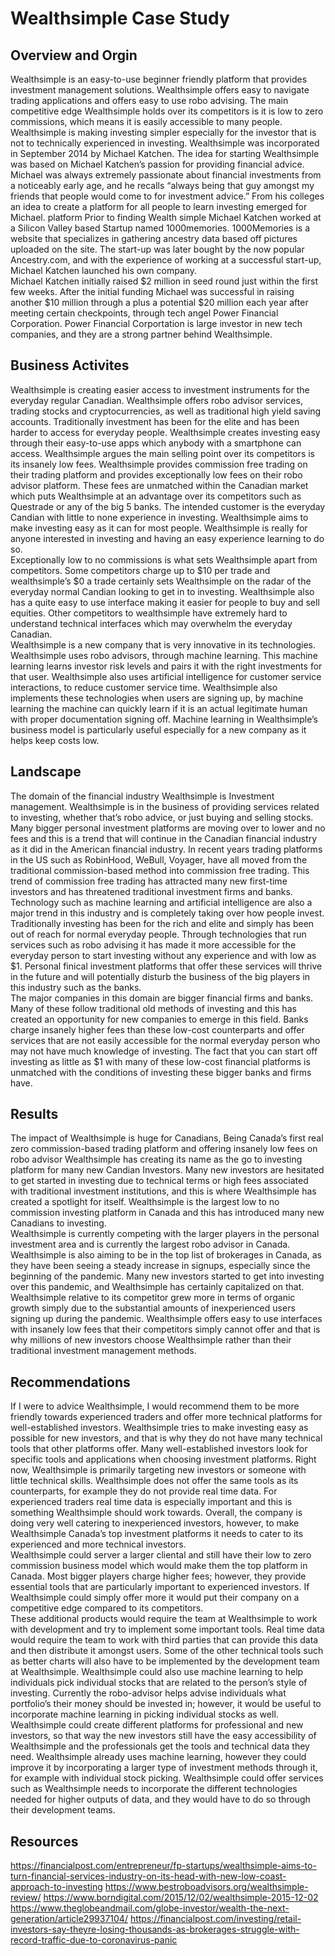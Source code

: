 # Wealthsimple Case Study

## Overview and Orgin
Wealthsimple is an easy-to-use beginner friendly platform that provides investment management solutions. Wealthsimple offers easy to navigate trading applications and offers easy to use robo advising. The main competitive edge Wealthsimple holds over its competitors is it is low to zero commissions, which means it is easily accessible to many people. Wealthsimple is making investing simpler especially for the investor that is not to technically experienced in investing. 
Wealthsimple was incorporated in September 2014 by Michael Katchen. 
The idea for starting Wealthsimple was based on Michael Katchen’s passion for providing financial advice. Michael was always extremely passionate about financial investments from a noticeably early age, and he recalls “always being that guy amongst my friends that people would come to for investment advice.” From his colleges an idea to create a platform for all people to learn investing emerged for Michael. platform Prior to finding Wealth simple Michael Katchen worked at a Silicon Valley based Startup named 1000memories. 1000Memories is a website that specializes in gathering ancestry data based off pictures uploaded on the site. The start-up was later bought by the now popular Ancestry.com, and with the experience of working at a successful start-up, Michael Katchen launched his own company.  
Michael Katchen initially raised $2 million in seed round just within the first few weeks. After the initial funding Michael was successful in raising another $10 million through a plus a potential $20 million each year after meeting certain checkpoints, through tech angel Power Financial Corporation. Power Financial Corportation is large investor in new tech companies, and they are a strong partner behind Wealthsimple.  

## Business Activites
Wealthsimple is creating easier access to investment instruments for the everyday regular Canadian. Wealthsimple offers robo advisor services, trading stocks and cryptocurrencies, as well as traditional high yield saving accounts. Traditionally investment has been for the elite and has been harder to access for everyday people. Wealthsimple creates investing easy through their easy-to-use apps which anybody with a smartphone can access. Wealthsimple argues the main selling point over its competitors is its insanely low fees. Wealthsimple provides commission free trading on their trading platform and provides exceptionally low fees on their robo advisor platform. These fees are unmatched within the Canadian market which puts Wealthsimple at an advantage over its competitors such as Questrade or any of the big 5 banks.
The intended customer is the everyday Candian with little to none experience in investing. Wealthsimple aims to make investing easy as it can for most people. Wealthsimple is really for anyone interested in investing and having an easy experience learning to do so.  
Exceptionally low to no commissions is what sets Wealthsimple apart from competitors. Some competitors charge up to $10 per trade and wealthsimple’s $0 a trade certainly sets Wealthsimple on the radar of the everyday normal Candian looking to get in to investing. Wealthsimple also has a quite easy to use interface making it easier for people to buy and sell equities. Other competitors to wealthsimple have extremely hard to understand technical interfaces which may overwhelm the everyday Canadian.  
Wealthsimple is a new company that is very innovative in its technologies. Wealthsimple uses robo advisors, through machine learning. This machine learning learns investor risk levels and pairs it with the right investments for that user. Wealthsimple also uses artificial intelligence for customer service interactions, to reduce customer service time. Wealthsimple also implements these technologies when users are signing up, by machine learning the machine can quickly learn if it is an actual legitimate human with proper documentation signing off. Machine learning in Wealthsimple’s business model is particularly useful especially for a new company as it helps keep costs low.  

## Landscape
The domain of the financial industry Wealthsimple is Investment management. Wealthsimple is in the business of providing services related to investing, whether that’s robo advice, or just buying and selling stocks.  
Many bigger personal investment platforms are moving over to lower and no fees and this is a trend that will continue in the Canadian financial industry as it did in the American financial industry. In recent years trading platforms in the US such as RobinHood, WeBull, Voyager, have all moved from the traditional commission-based method into commission free trading. This trend of commission free trading has attracted many new first-time investors and has threatened traditional investment firms and banks. Technology such as machine learning and artificial intelligence are also a major trend in this industry and is completely taking over how people invest. Traditionally investing has been for the rich and elite and simply has been out of reach for normal everyday people. Through technologies that run services such as robo advising it has made it more accessible for the everyday person to start investing without any experience and with low as $1. Personal finical investment platforms that offer these services will thrive in the future and will potentially disturb the business of the big players in this industry such as the banks.  
The major companies in this domain are bigger financial firms and banks. Many of these follow traditional old methods of investing and this has created an opportunity for new companies to emerge in this field. Banks charge insanely higher fees than these low-cost counterparts and offer services that are not easily accessible for the normal everyday person who may not have much knowledge of investing. The fact that you can start off investing as little as $1 with many of these low-cost financial platforms is unmatched with the conditions of investing these bigger banks and firms have.  

## Results
The impact of Wealthsimple is huge for Canadians, Being Canada’s first real zero commission-based trading platform and offering insanely low fees on robo advisor Wealthsimple has creating its name as the go to investing platform for many new Candian Investors. Many new investors are hesitated to get started in investing due to technical terms or high fees associated with traditional investment institutions, and this is where Wealthsimple has created a spotlight for itself. Wealthsimple is the largest low to no commission investing platform in Canada and this has introduced many new Canadians to investing.  
Wealthsimple is currently competing with the larger players in the personal investment area and is currently the largest robo advisor in Canada. Wealthsimple is also aiming to be in the top list of brokerages in Canada, as they have been seeing a steady increase in signups, especially since the beginning of the pandemic. Many new investors started to get into investing over this pandemic, and Wealthsimple has certainly capitalized on that. Wealthsimple relative to its competitor grew more in terms of organic growth simply due to the substantial amounts of inexperienced users signing up during the pandemic. Wealthsimple offers easy to use interfaces with insanely low fees that their competitors simply cannot offer and that is why millions of new investors choose Wealthsimple rather than their traditional investment management methods.

## Recommendations 
If I were to advice Wealthsimple, I would recommend them to be more friendly towards experienced traders and offer more technical platforms for well-established investors. Wealthsimple tries to make investing easy as possible for new investors, and that is why they do not have many technical tools that other platforms offer. Many well-established investors look for specific tools and applications when choosing investment platforms. Right now, Wealthsimple is primarily targeting new investors or someone with little technical skills. Wealthsimple does not offer the same tools as its counterparts, for example they do not provide real time data. For experienced traders real time data is especially important and this is something Wealthsimple should work towards. Overall, the company is doing very well catering to inexperienced investors, however, to make Wealthsimple Canada’s top investment platforms it needs to cater to its experienced and more technical investors.  
Wealthsimple could server a larger cliental and still have their low to zero commission business model which would make them the top platform in Canada. Most bigger players charge higher fees; however, they provide essential tools that are particularly important to experienced investors. If Wealthsimple could simply offer more it would put their company on a competitive edge compared to its competitors.  
These additional products would require the team at Wealthsimple to work with development and try to implement some important tools. Real time data would require the team to work with third parties that can provide this data and then distribute it amongst users. Some of the other technical tools such as better charts will also have to be implemented by the development team at Wealthsimple. Wealthsimple could also use machine learning to help individuals pick individual stocks that are related to the person’s style of investing. Currently the robo-advisor helps advise individuals what portfolio’s their money should be invested in; however, it would be useful to incorporate machine learning in picking individual stocks as well.  
Wealthsimple could create different platforms for professional and new investors, so that way the new investors still have the easy accessibility of Wealthsimple and the professionals get the tools and technical data they need. Wealthsimple already uses machine learning, however they could improve it by incorporating a larger type of investment methods through it, for example with individual stock picking. Wealthsimple could offer services such as  Wealthsimple needs to incorporate the different technologies needed for higher outputs of data, and they would have to do so through their development teams. 

## Resources
https://financialpost.com/entrepreneur/fp-startups/wealthsimple-aims-to-turn-financial-services-industry-on-its-head-with-new-low-coast-approach-to-investing
https://www.bestroboadvisors.org/wealthsimple-review/
https://www.borndigital.com/2015/12/02/wealthsimple-2015-12-02
https://www.theglobeandmail.com/globe-investor/wealth-the-next-generation/article29937104/
https://financialpost.com/investing/retail-investors-say-theyre-losing-thousands-as-brokerages-struggle-with-record-traffic-due-to-coronavirus-panic